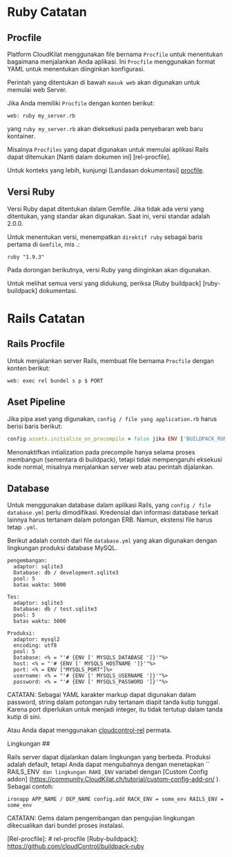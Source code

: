 # Ruby Catatan


## Procfile

Platform CloudKilat menggunakan file bernama `Procfile` untuk menentukan bagaimana menjalankan Anda
aplikasi. Ini `Procfile` menggunakan format YAML untuk menentukan diinginkan
konfigurasi.

Perintah yang ditentukan di bawah `masuk web` akan digunakan untuk memulai web
Server.

Jika Anda memiliki `Procfile` dengan konten berikut:
~~~
web: ruby ​​my_server.rb
~~~
yang `ruby my_server.rb` akan dieksekusi pada penyebaran web baru
kontainer.

Misalnya `Procfiles` yang dapat digunakan untuk memulai aplikasi Rails dapat ditemukan
[Nanti dalam dokumen ini] [rel-procfile].

Untuk konteks yang lebih, kunjungi [Landasan dokumentasi] [procfile].


## Versi Ruby

Versi Ruby dapat ditentukan dalam Gemfile. Jika tidak ada versi yang ditentukan,
yang standar akan digunakan. Saat ini, versi standar adalah 2.0.0.

Untuk menentukan versi, menempatkan `direktif ruby` sebagai baris pertama di
`Gemfile`, mis .:
~~~
ruby "1.9.3"
~~~

Pada dorongan berikutnya, versi Ruby yang diinginkan akan digunakan.

Untuk melihat semua versi yang didukung, periksa [Ruby buildpack] [ruby-buildpack]
dokumentasi.


# Rails Catatan


## Rails Procfile

Untuk menjalankan server Rails, membuat file bernama `Procfile` dengan konten berikut:

~~~
web: exec rel bundel s p $ PORT
~~~


## Aset Pipeline

Jika pipa aset yang digunakan, `config / file yang application.rb` harus berisi baris berikut:

~~~ Ruby
config.assets.initialize_on_precompile = false jika ENV ['BUILDPACK_RUNNING']
~~~

Menonaktifkan intialization pada precompile hanya selama proses membangun (sementara di buildpack), tetapi tidak mempengaruhi eksekusi kode normal, misalnya menjalankan server web atau perintah dijalankan.


## Database

Untuk menggunakan database dalam aplikasi Rails, yang `config / file database.yml` perlu dimodifikasi. Kredensial dan informasi database terkait lainnya harus tertanam dalam potongan ERB. Namun, ekstensi file harus tetap `.yml`.

Berikut adalah contoh dari file `database.yml` yang akan digunakan dengan lingkungan produksi database MySQL.

~~~ Erb
pengembangan:
  adaptor: sqlite3
  Database: db / development.sqlite3
  pool: 5
  batas waktu: 5000

Tes:
  adaptor: sqlite3
  Database: db / test.sqlite3
  pool: 5
  batas waktu: 5000

Produksi:
  adaptor: mysql2
  encoding: utf8
  pool: 5
  Database: <% = "'# {ENV [' MYSQLS_DATABASE ']}'"%>
  host: <% = "'# {ENV [' MYSQLS_HOSTNAME ']}'"%>
  port: <% = ENV ["MYSQLS_PORT"]%>
  username: <% = "'# {ENV [' MYSQLS_USERNAME ']}'"%>
  password: <% = "'# {ENV [' MYSQLS_PASSWORD ']}'"%>
~~~

CATATAN: Sebagai YAML karakter markup dapat digunakan dalam password, string dalam potongan ruby ​​tertanam diapit tanda kutip tunggal. Karena port diperlukan untuk menjadi integer, itu tidak tertutup dalam tanda kutip di sini.

Atau Anda dapat menggunakan [cloudcontrol-rel] permata.


Lingkungan ##

Rails server dapat dijalankan dalam lingkungan yang berbeda. Produksi adalah default, tetapi Anda dapat mengubahnya dengan menetapkan `` RAILS_ENV` dan lingkungan RAKE_ENV` variabel dengan [Custom Config addon] (https://community.CloudKilat.ch/tutorial/custom-config-add-on/ ). Sebagai contoh:

~~~
ironapp APP_NAME / DEP_NAME config.add RACK_ENV = some_env RAILS_ENV = some_env
~~~

CATATAN: Gems dalam pengembangan dan pengujian lingkungan dikecualikan dari bundel proses instalasi.



[Cloudcontrol-rel]: https://rubygems.org/gems/cloudcontrol-rails
[Procfile]: /Platform%20Documentation.md/#version-control-images
[Rel-procfile]: # rel-procfile
[Ruby-buildpack]: https://github.com/cloudControl/buildpack-ruby
